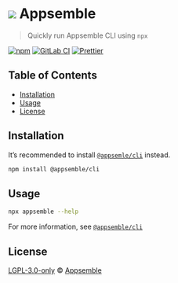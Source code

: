 # ![](https://gitlab.com/appsemble/appsemble/-/raw/0.24.9/config/assets/logo.svg) Appsemble

> Quickly run Appsemble CLI using `npx`

[![npm](https://img.shields.io/npm/v/appsemble)](https://www.npmjs.com/package/appsemble)
[![GitLab CI](https://gitlab.com/appsemble/appsemble/badges/0.24.9/pipeline.svg)](https://gitlab.com/appsemble/appsemble/-/releases/0.24.9)
[![Prettier](https://img.shields.io/badge/code_style-prettier-ff69b4.svg)](https://prettier.io)

## Table of Contents

- [Installation](#installation)
- [Usage](#usage)
- [License](#license)

## Installation

It’s recommended to install [`@appsemle/cli`](https://www.npmjs.com/package/@appsemble/cli) instead.

```sh
npm install @appsemble/cli
```

## Usage

```sh
npx appsemble --help
```

For more information, see [`@appsemble/cli`](https://www.npmjs.com/package/@appsemble/cli)

## License

[LGPL-3.0-only](https://gitlab.com/appsemble/appsemble/-/blob/0.24.9/LICENSE.md) ©
[Appsemble](https://appsemble.com)
